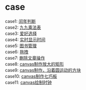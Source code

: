 # case
case1:
<a href="https://mumulee-world.github.io/case/leapYear">闰年判断</a>  
case2:
<a href="https://mumulee-world.github.io/case/multiplicationTable">九九乘法表</a>  
case3:
<a href="https://mumulee-world.github.io/case/selectTheHobby">爱好选择</a>   
case4:
<a href="https://mumulee-world.github.io/case/dynamicTime">实时显示时间 </a>  
case5:
<a href="https://mumulee-world.github.io/case/bookmanage">图书管理</a>  
case6:
<a href="https://mumulee-world.github.io/case/dragAndDrop">拖拽</a>  
case7:
<a href="https://mumulee-world.github.io/case/deleteArticle">删除文章操作</a>  
case8:
<a href="https://mumulee-world.github.io/case/canvas-scale">canvas制作放大的矩形</a>  
case9:
<a href="https://mumulee-world.github.io/case/sportSquare">canvas制作，沿着圆运动的方块</a>   
case10:
<a href="https://mumulee-world.github.io/case/tangram">canvas制作七巧板</a>  
case11:
<a href="https://mumulee-world.github.io/case/clock">canvas绘制时钟</a>